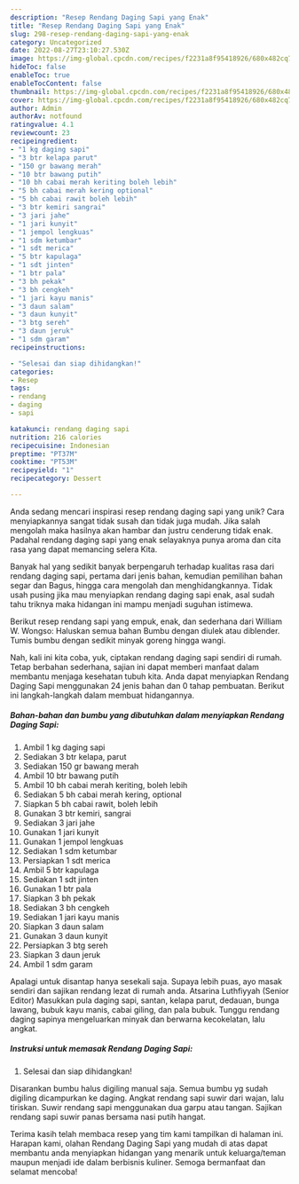 ```yaml
---
description: "Resep Rendang Daging Sapi yang Enak"
title: "Resep Rendang Daging Sapi yang Enak"
slug: 298-resep-rendang-daging-sapi-yang-enak
category: Uncategorized
date: 2022-08-27T23:10:27.530Z
image: https://img-global.cpcdn.com/recipes/f2231a8f95418926/680x482cq70/rendang-daging-sapi-foto-resep-utama.jpg
hideToc: false
enableToc: true
enableTocContent: false
thumbnail: https://img-global.cpcdn.com/recipes/f2231a8f95418926/680x482cq70/rendang-daging-sapi-foto-resep-utama.jpg
cover: https://img-global.cpcdn.com/recipes/f2231a8f95418926/680x482cq70/rendang-daging-sapi-foto-resep-utama.jpg
author: Admin
authorAv: notfound
ratingvalue: 4.1
reviewcount: 23
recipeingredient:
- "1 kg daging sapi"
- "3 btr kelapa parut"
- "150 gr bawang merah"
- "10 btr bawang putih"
- "10 bh cabai merah keriting boleh lebih"
- "5 bh cabai merah kering optional"
- "5 bh cabai rawit boleh lebih"
- "3 btr kemiri sangrai"
- "3 jari jahe"
- "1 jari kunyit"
- "1 jempol lengkuas"
- "1 sdm ketumbar"
- "1 sdt merica"
- "5 btr kapulaga"
- "1 sdt jinten"
- "1 btr pala"
- "3 bh pekak"
- "3 bh cengkeh"
- "1 jari kayu manis"
- "3 daun salam"
- "3 daun kunyit"
- "3 btg sereh"
- "3 daun jeruk"
- "1 sdm garam"
recipeinstructions:

- "Selesai dan siap dihidangkan!"
categories:
- Resep
tags:
- rendang
- daging
- sapi

katakunci: rendang daging sapi 
nutrition: 216 calories
recipecuisine: Indonesian
preptime: "PT37M"
cooktime: "PT53M"
recipeyield: "1"
recipecategory: Dessert

---
```





Anda sedang mencari inspirasi resep rendang daging sapi yang unik? Cara menyiapkannya sangat tidak susah dan tidak juga mudah. Jika salah mengolah maka hasilnya akan hambar dan justru cenderung tidak enak. Padahal rendang daging sapi yang enak selayaknya punya aroma dan cita rasa yang dapat memancing selera Kita.





Banyak hal yang sedikit banyak berpengaruh terhadap kualitas rasa dari rendang daging sapi, pertama dari jenis bahan, kemudian pemilihan bahan segar dan Bagus, hingga cara mengolah dan menghidangkannya. Tidak usah pusing jika mau menyiapkan rendang daging sapi enak,      asal sudah tahu triknya maka hidangan ini mampu menjadi suguhan istimewa.














Berikut resep rendang sapi yang empuk, enak, dan sederhana dari William W. Wongso: Haluskan semua bahan Bumbu dengan diulek atau diblender. Tumis bumbu dengan sedikit minyak goreng hingga wangi.






Nah, kali ini kita coba, yuk, ciptakan rendang daging sapi sendiri di rumah. Tetap berbahan sederhana, sajian ini dapat memberi manfaat dalam membantu menjaga kesehatan tubuh kita. Anda dapat menyiapkan Rendang Daging Sapi menggunakan 24 jenis bahan dan 0 tahap pembuatan. Berikut ini langkah-langkah dalam membuat hidangannya.

<!--inarticleads1-->

##### Bahan-bahan dan bumbu yang dibutuhkan dalam menyiapkan Rendang Daging Sapi:

1. Ambil 1 kg daging sapi
1. Sediakan 3 btr kelapa, parut
1. Sediakan 150 gr bawang merah
1. Ambil 10 btr bawang putih
1. Ambil 10 bh cabai merah keriting, boleh lebih
1. Sediakan 5 bh cabai merah kering, optional
1. Siapkan 5 bh cabai rawit, boleh lebih
1. Gunakan 3 btr kemiri, sangrai
1. Sediakan 3 jari jahe
1. Gunakan 1 jari kunyit
1. Gunakan 1 jempol lengkuas
1. Sediakan 1 sdm ketumbar
1. Persiapkan 1 sdt merica
1. Ambil 5 btr kapulaga
1. Sediakan 1 sdt jinten
1. Gunakan 1 btr pala
1. Siapkan 3 bh pekak
1. Sediakan 3 bh cengkeh
1. Sediakan 1 jari kayu manis
1. Siapkan 3 daun salam
1. Gunakan 3 daun kunyit
1. Persiapkan 3 btg sereh
1. Siapkan 3 daun jeruk
1. Ambil 1 sdm garam


Apalagi untuk disantap hanya sesekali saja. Supaya lebih puas, ayo masak sendiri dan sajikan rendang lezat di rumah anda. Atsarina Luthfiyyah (Senior Editor) Masukkan pula daging sapi, santan, kelapa parut, dedauan, bunga lawang, bubuk kayu manis, cabai giling, dan pala bubuk. Tunggu rendang daging sapinya mengeluarkan minyak dan berwarna kecokelatan, lalu angkat. 

<!--inarticleads2-->

##### Instruksi untuk memasak Rendang Daging Sapi:


1. Selesai dan siap dihidangkan!

Disarankan bumbu halus digiling manual saja. Semua bumbu yg sudah digiling dicampurkan ke daging. Angkat rendang sapi suwir dari wajan, lalu tiriskan. Suwir rendang sapi menggunakan dua garpu atau tangan. Sajikan rendang sapi suwir panas bersama nasi putih hangat. 

Terima kasih telah membaca resep yang tim kami tampilkan di halaman ini. Harapan kami, olahan Rendang Daging Sapi yang mudah di atas dapat membantu anda menyiapkan hidangan yang menarik untuk keluarga/teman maupun menjadi ide dalam berbisnis kuliner. Semoga bermanfaat dan selamat mencoba!
